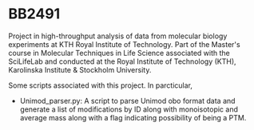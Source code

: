 # BB2491
Project in high-throughput analysis of data from molecular biology experiments at KTH Royal Institute of Technology. Part of the Master's course in Molecular Techniques in Life Science associated with the SciLifeLab and conducted at the Royal Institute of Technology (KTH), Karolinska Institute &amp; Stockholm University.

Some scripts associated with this project. In parcticular,

- Unimod_parser.py: A script to parse Unimod obo format data and generate a list of modifications by ID along with monoisotopic and average mass along with a flag indicating possibility of being a PTM.
